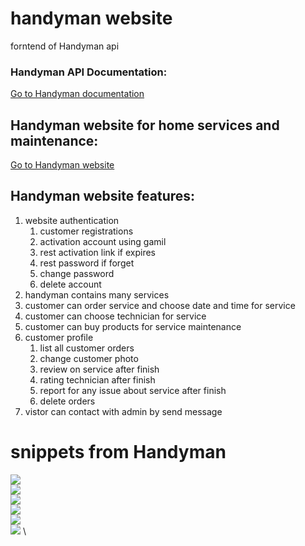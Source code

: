 # handyman website
forntend of Handyman api 
### Handyman API Documentation: 
[Go to Handyman documentation ](http://handymancompany.pythonanywhere.com/swagger/ "Live demo")
## Handyman website for home services and maintenance:
[Go to Handyman website ](http://handymancompany.pythonanywhere.com/swagger/ "Live demo")
## Handyman website features:
1. website authentication
    1. customer registrations
    2. activation account using gamil
    3. rest activation link if expires
    4. rest password if forget
    5. change password
    6. delete account
2. handyman contains many services
3. customer can order service and choose date and time for service 
4. customer can choose technician for service
5. customer can buy products for service maintenance
6. customer profile
    1. list all customer orders
    2. change customer photo
    3. review on service after finish
    4. rating technician after finish
    5. report for any issue about service after finish
    6. delete orders
7. vistor can contact with admin by send message 
# snippets from Handyman 
![][1] \
![][2] \
![][3] \
![][4] \
![][5] \
![][6] \


[1]: https://github.com/ProMostafa/handyman-react/blob/main/imgs/demo1.png
[2]: https://github.com/ProMostafa/handyman-react/blob/main/imgs/demo2.png
[3]: https://github.com/ProMostafa/handyman-react/blob/main/imgs/demo7.png
[4]: https://github.com/ProMostafa/handyman-react/blob/main/imgs/demo5.png
[5]: https://github.com/ProMostafa/handyman-react/blob/main/imgs/demo8.png
[6]: https://github.com/ProMostafa/handyman-react/blob/main/imgs/demo9.png


